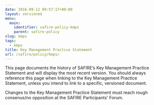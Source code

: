 ```yaml
---
date: 2016-09-12 09:57:17+00:00
layout: versioned
menu:
  main:
    identifier: safire-policy-kmps
    parent: safire-policy
slug: kmps
tags:
  - kmps
title: Key Management Practice Statement
url: /safire/policy/kmps/
---
```


This page documents the history of SAFIRE’s Key Management Practice Statement and will display the most recent version. You should always reference this page when linking to the Key Management Practice Statement, unless you intend to link to a specific, versioned document.

Changes to the Key Management Practice Statement must reach rough consenus/no opposition at the SAFIRE Participants' Forum.
